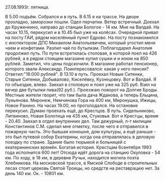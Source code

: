 27.08.1993г. пятница.

В 5.00 подъём. Собрался и в путь. В 6.15 я на трассе. На дворе прохладно, заморозки пошли. Одел перчатки. Ветер встречный. 
  Доехал до Круженкино, направо до станции Бологое - 14 км. Мне на Валдай.
  На часах 10.15, перекусил и в 10.45 был уже на колёсах. Очередной привал на посту ГАИ, рядом населённый пункт Едрово. На посту познакомился с инспектором ДПС Михаилом Анатольевичем, который угостил меня чаем и конфетами. Разлил чай по бутылкам. Поблагодарил Анатолия продолжил путь. По пути встретилась столовая, в которой поел на 426 рублей, а в рядом стоящем магазине купил сушки и и изюм на 850 рублей. Заметил, что цены подскочили. В магазине работал пенсионер, которого звали Александр. Поинтересовался: какая у него пенсия? Ответил:"18.000 рублей".
  В 13.10 в путь. Проехал Новые Ситенки, Старые Ситенки, Добывалово, Киселёвку, Кузнецовку. Вот и Валдай. Я по объездке, влево. Заехал в столовую и поел уже на 325 руб. Взял на вечер две бутылки пива(92 руб.). Проезжаю поворот на Долгие Броды. Местные жители гворят, что там была дача Жданова, а теперь Ельцина, Лукьянова.
   Миронеж, Немчинова Гора на 400 км, Миронушка, Ижицы, Новое Рахино. На часах 19.00, но проголодался. На остановке перекусил. Думаю проехать ещё, до Крестцов.
   В путь. Сидельниково, Литвиново, Новая Болотица на 435 км, Стуковья. Вот и Крестцы, время - 20.40.
   Заехал в отдел внутренних дел. Там дежурный, л-т милиции Константинов С.М. сделал мне отметку, после чего я отправился в пожарную часть. 
  Это бывшая конюшня, дом культуры, а ещё раньше - это был путевой собор Екатерины, когда она отправлялась в деловую поездку по стране. Здание было тюрьмой и больницей с екатерининских времён. Богатая история. Крестцам 6сентября 1993 года исполнится 600 лет! Отсюда идёт дорога на станцию Окуловка - 54 км. По ходу, в 18 км, в деревне Ручьи, находится могила поэта Хлебникова. На московской трассе, в Ямской Слободе в строительных лесах стоит церковь Святой Троицы, но средств на реставрацию нет.
  За день 140 км. Ок. - 10801 км.
